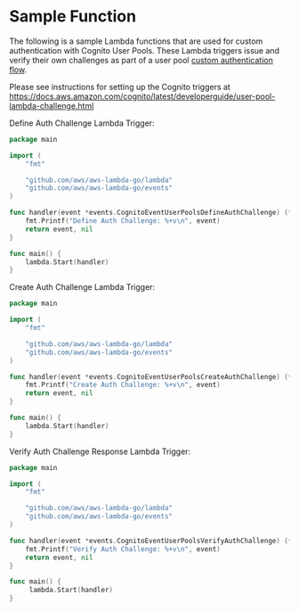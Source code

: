 # Sample Function

The following is a sample Lambda functions that are used for custom authentication with Cognito User Pools.
These Lambda triggers issue and verify their own challenges as part of a user pool [custom authentication flow](https://docs.aws.amazon.com/cognito/latest/developerguide/amazon-cognito-user-pools-authentication-flow.html#amazon-cognito-user-pools-custom-authentication-flow).

Please see instructions for setting up the Cognito triggers at https://docs.aws.amazon.com/cognito/latest/developerguide/user-pool-lambda-challenge.html

Define Auth Challenge Lambda Trigger:
```go
package main

import (
    "fmt"

    "github.com/aws/aws-lambda-go/lambda"
    "github.com/aws/aws-lambda-go/events"
)

func handler(event *events.CognitoEventUserPoolsDefineAuthChallenge) (*events.CognitoEventUserPoolsDefineAuthChallenge, error) {
    fmt.Printf("Define Auth Challenge: %+v\n", event)
    return event, nil
}

func main() {
    lambda.Start(handler)
}
```

Create Auth Challenge Lambda Trigger:
```go
package main

import (
    "fmt"

    "github.com/aws/aws-lambda-go/lambda"
    "github.com/aws/aws-lambda-go/events"
)

func handler(event *events.CognitoEventUserPoolsCreateAuthChallenge) (*events.CognitoEventUserPoolsCreateAuthChallenge, error) {
    fmt.Printf("Create Auth Challenge: %+v\n", event)
    return event, nil
}

func main() {
    lambda.Start(handler)
}
```

Verify Auth Challenge Response Lambda Trigger:
```go
package main

import (
    "fmt"

    "github.com/aws/aws-lambda-go/lambda"
    "github.com/aws/aws-lambda-go/events"
)

func handler(event *events.CognitoEventUserPoolsVerifyAuthChallenge) (*events.CognitoEventUserPoolsVerifyAuthChallenge, error) {
    fmt.Printf("Verify Auth Challenge: %+v\n", event)
    return event, nil
}

func main() {
     lambda.Start(handler)
}
```
